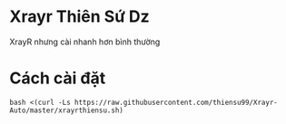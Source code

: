 # Xrayr Thiên Sứ Dz

XrayR nhưng cài nhanh hơn bình thường

# Cách cài đặt
```
bash <(curl -Ls https://raw.githubusercontent.com/thiensu99/Xrayr-Auto/master/xrayrthiensu.sh)
```
